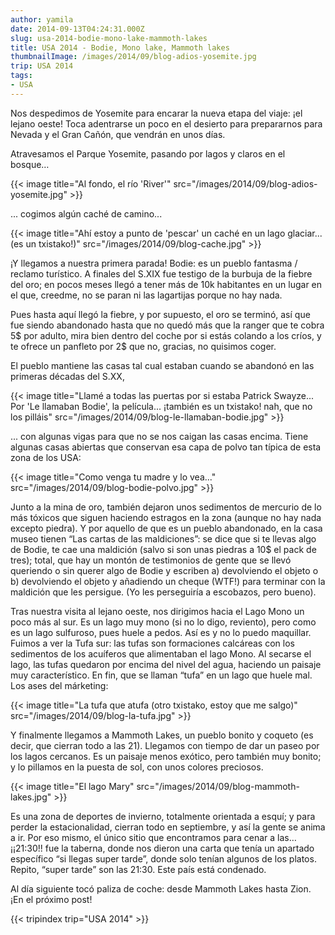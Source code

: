 ```yaml
---
author: yamila
date: 2014-09-13T04:24:31.000Z
slug: usa-2014-bodie-mono-lake-mammoth-lakes
title: USA 2014 - Bodie, Mono lake, Mammoth lakes
thumbnailImage: /images/2014/09/blog-adios-yosemite.jpg
trip: USA 2014
tags:
- USA
---
```



Nos despedimos de Yosemite para encarar la nueva etapa del viaje: ¡el lejano oeste! Toca adentrarse un poco en el desierto para prepararnos para Nevada y el Gran Cañón, que vendrán en unos días.

Atravesamos el Parque Yosemite, pasando por lagos y claros en el bosque…

{{< image title="Al fondo, el río 'River'" src="/images/2014/09/blog-adios-yosemite.jpg" >}}

... cogimos algún caché de camino...

{{< image title="Ahí estoy a punto de 'pescar' un caché en un lago glaciar... (es un txistako!)" src="/images/2014/09/blog-cache.jpg" >}}

¡Y llegamos a nuestra primera parada! Bodie: es un pueblo fantasma / reclamo turístico. A finales del S.XIX fue testigo de la burbuja de la fiebre del oro; en pocos meses llegó a tener más de 10k habitantes en un lugar en el que, creedme, no se paran ni las lagartijas porque no hay nada.

Pues hasta aquí llegó la fiebre, y por supuesto, el oro se terminó, así que fue siendo abandonado hasta que no quedó más que la ranger que te cobra 5$ por adulto, mira bien dentro del coche por si estás colando a los críos, y te ofrece un panfleto por 2$ que no, gracias, no quisimos coger.

El pueblo mantiene las casas tal cual estaban cuando se abandonó en las primeras décadas del S.XX,

{{< image title="Llamé a todas las puertas por si estaba Patrick Swayze... Por 'Le llamaban Bodie', la película... ¡también es un txistako! nah, que no los pilláis" src="/images/2014/09/blog-le-llamaban-bodie.jpg" >}}

... con algunas vigas para que no se nos caigan las casas encima. Tiene algunas casas abiertas que conservan esa capa de polvo tan típica de esta zona de los USA:

{{< image title="Como venga tu madre y lo vea..." src="/images/2014/09/blog-bodie-polvo.jpg" >}}

Junto a la mina de oro, también dejaron unos sedimentos de mercurio de lo más tóxicos que siguen haciendo estragos en la zona (aunque no hay nada excepto piedra). Y por aquello de que es un pueblo abandonado, en la casa museo tienen “Las cartas de las maldiciones”: se dice que si te llevas algo de Bodie, te cae una maldición (salvo si son unas piedras a 10$ el pack de tres); total, que hay un montón de testimonios de gente que se llevó queriendo o sin querer algo de Bodie y escriben a) devolviendo el objeto o b) devolviendo el objeto y añadiendo un cheque (WTF!) para terminar con la maldición que les persigue. (Yo les perseguiría a escobazos, pero bueno).

Tras nuestra visita al lejano oeste, nos dirigimos hacia el Lago Mono un poco más al sur. Es un lago muy mono (si no lo digo, reviento), pero como es un lago sulfuroso, pues huele a pedos. Así es y no lo puedo maquillar. Fuimos a ver la Tufa sur: las tufas son formaciones calcáreas con los sedimentos de los acuíferos que alimentaban el lago Mono. Al secarse el lago, las tufas quedaron por encima del nivel del agua, haciendo un paisaje muy característico. En fin, que se llaman “tufa” en un lago que huele mal. Los ases del márketing:

{{< image title="La tufa que atufa (otro txistako, estoy que me salgo)" src="/images/2014/09/blog-la-tufa.jpg" >}}

Y finalmente llegamos a Mammoth Lakes, un pueblo bonito y coqueto (es decir, que cierran todo a las 21). Llegamos con tiempo de dar un paseo por los lagos cercanos. Es un paisaje menos exótico, pero también muy bonito; y lo pillamos en la puesta de sol, con unos colores preciosos.

{{< image title="El lago Mary" src="/images/2014/09/blog-mammoth-lakes.jpg" >}}

Es una zona de deportes de invierno, totalmente orientada a esquí; y para perder la estacionalidad, cierran todo en septiembre, y así la gente se anima a ir. Por eso mismo, el único sitio que encontramos para cenar a las… ¡¡21:30!! fue la taberna, donde nos dieron una carta que tenía un apartado específico “si llegas super tarde”, donde solo tenían algunos de los platos. Repito, “super tarde” son las 21:30. Este país está condenado.

Al día siguiente tocó paliza de coche: desde Mammoth Lakes hasta Zion. ¡En el próximo post!

{{< tripindex trip="USA 2014" >}}
